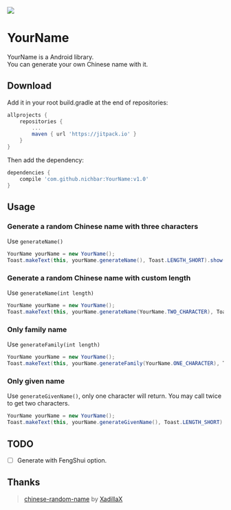 [![](https://jitpack.io/v/nichbar/YourName.svg)](https://jitpack.io/#nichbar/YourName)
# YourName
YourName is a Android library.<br/> 
You can generate your own Chinese name with it.
## Download
Add it in your root build.gradle at the end of repositories:
```groovy
allprojects {
	repositories {
		...
		maven { url 'https://jitpack.io' }
	}
}
```
Then add the dependency:
```groovy
dependencies {
	compile 'com.github.nichbar:YourName:v1.0'
}
```
## Usage
### Generate a random Chinese name with three characters
Use ```generateName()```
```java
YourName yourName = new YourName();
Toast.makeText(this, yourName.generateName(), Toast.LENGTH_SHORT).show();
```
### Generate a random Chinese name with custom length
Use ```generateName(int length)```
```java
YourName yourName = new YourName();
Toast.makeText(this, yourName.generateName(YourName.TWO_CHARACTER), Toast.LENGTH_SHORT).show();
```
### Only family name
Use ```generateFamily(int length)```
```java
YourName yourName = new YourName();
Toast.makeText(this, yourName.generateFamily(YourName.ONE_CHARACTER), Toast.LENGTH_SHORT).show();
```
### Only given name
Use ```generateGivenName()```, only one character will return. You may call twice to get two characters.
```java
YourName yourName = new YourName();
Toast.makeText(this, yourName.generateGivenName(), Toast.LENGTH_SHORT).show();
```
## TODO
- [ ] Generate with FengShui option.

## Thanks
>[chinese-random-name](https://github.com/XadillaX/chinese-random-name) by [XadillaX](https://github.com/XadillaX)
